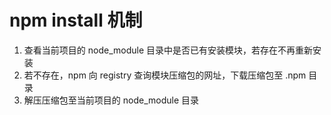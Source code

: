 # npm install 机制

1. 查看当前项目的 node_module 目录中是否已有安装模块，若存在不再重新安装
2. 若不存在，npm 向 registry 查询模块压缩包的网址，下载压缩包至 .npm 目录
3. 解压压缩包至当前项目的 node_module 目录